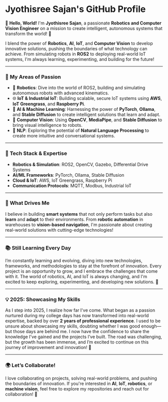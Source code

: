 # Jyothisree Sajan's GitHub Profile

👋 **Hello, World!** I'm **Jyothisree Sajan**, a passionate **Robotics and Computer Vision Engineer** on a mission to create intelligent, autonomous systems that transform the world! 🚀

I blend the power of **Robotics**, **AI**, **IoT**, and **Computer Vision** to develop innovative solutions, pushing the boundaries of what technology can achieve. From simulating robots in **ROS2** to deploying real-world IoT systems, I'm always learning, experimenting, and building for the future!  

---

### 🌟 **My Areas of Passion**  
- 🤖 **Robotics**: Dive into the world of ROS2, building and simulating autonomous robots with advanced kinematics.  
- 🌐 **IoT & Industrial IoT**: Building scalable, secure IoT systems using **AWS**, **IoT Greengrass**, and **Raspberry Pi**.  
- 🧠 **AI & Machine Learning**: Harnessing the power of **PyTorch**, **Ollama**, and **Stable Diffusion** to create intelligent solutions that learn and adapt.  
- 📸 **Computer Vision**: Using **OpenCV**, **MediaPipe**, and **Stable Diffusion** to bring visual intelligence to robots.  
- 💬 **NLP**: Exploring the potential of **Natural Language Processing** to create more intuitive and conversational systems.  

---

### 🔧 **Tech Stack & Expertise**  
- **Robotics & Simulation**: ROS2, OpenCV, Gazebo, Differential Drive Systems  
- **AI/ML Frameworks**: PyTorch, Ollama, Stable Diffusion  
- **Cloud & IoT**: AWS, IoT Greengrass, Raspberry Pi  
- **Communication Protocols**: MQTT, Modbus, Industrial IoT  

---

### 🚀 **What Drives Me**  
I believe in building **smart systems** that not only perform tasks but also **learn** and **adapt** to their environments. From **robotic automation** in warehouses to **vision-based navigation**, I'm passionate about creating real-world solutions with cutting-edge technologies!  

---

### 📚 **Still Learning Every Day**  
I’m constantly learning and evolving, diving into new technologies, frameworks, and methodologies to stay at the forefront of innovation. Every project is an opportunity to grow, and I embrace the challenges that come with it. The world of robotics, AI, and IoT is always changing, and I'm excited to keep exploring, experimenting, and developing new solutions. 🌱  

---

### 💡 **2025: Showcasing My Skills**  
As I step into 2025, I realize how far I've come. What began as a passion nurtured during my college days has now transformed into real-world expertise, backed by over **2 years of professional experience**. I used to be unsure about showcasing my skills, doubting whether I was good enough—but those days are behind me. I now have the confidence to share the knowledge I've gained and the projects I’ve built. The road was challenging, but the growth has been immense, and I’m excited to continue on this journey of improvement and innovation! 🚀

---

### 🌍 **Let’s Collaborate!**  
I love collaborating on projects, solving real-world problems, and pushing the boundaries of innovation. If you're interested in **AI**, **IoT**, **robotics**, or **machine vision**, feel free to explore my repositories and reach out for collaboration! 🌟  


